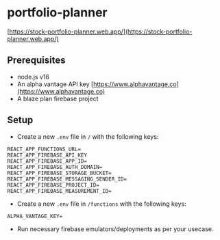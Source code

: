 # portfolio-planner

[https://stock-portfolio-planner.web.app/](https://stock-portfolio-planner.web.app/)

## Prerequisites

- node.js v16
- An alpha vantage API key [https://www.alphavantage.co](https://www.alphavantage.co)
- A blaze plan firebase project

## Setup

- Create a new `.env` file in `/` with the following keys:

```
REACT_APP_FUNCTIONS_URL=
REACT_APP_FIREBASE_API_KEY
REACT_APP_FIREBASE_APP_ID=
REACT_APP_FIREBASE_AUTH_DOMAIN=
REACT_APP_FIREBASE_STORAGE_BUCKET=
REACT_APP_FIREBASE_MESSAGING_SENDER_ID=
REACT_APP_FIREBASE_PROJECT_ID=
REACT_APP_FIREBASE_MEASUREMENT_ID=
```

- Create a new `.env` file in `/functions` with the following keys:

```
ALPHA_VANTAGE_KEY=
```

- Run necessary firebase emulators/deployments as per your usecase.

